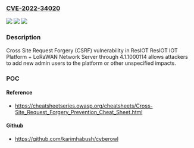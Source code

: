 ### [CVE-2022-34020](https://cve.mitre.org/cgi-bin/cvename.cgi?name=CVE-2022-34020)
![](https://img.shields.io/static/v1?label=Product&message=n%2Fa&color=blue)
![](https://img.shields.io/static/v1?label=Version&message=n%2Fa&color=blue)
![](https://img.shields.io/static/v1?label=Vulnerability&message=n%2Fa&color=brighgreen)

### Description

Cross Site Request Forgery (CSRF) vulnerability in ResIOT ResIOT IOT Platform + LoRaWAN Network Server through 4.1.1000114 allows attackers to add new admin users to the platform or other unspecified impacts.

### POC

#### Reference
- https://cheatsheetseries.owasp.org/cheatsheets/Cross-Site_Request_Forgery_Prevention_Cheat_Sheet.html

#### Github
- https://github.com/karimhabush/cyberowl

